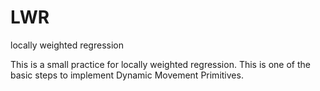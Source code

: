 # LWR
locally weighted regression

This is a small practice for locally weighted regression. This is one of the basic steps to implement Dynamic Movement Primitives.
